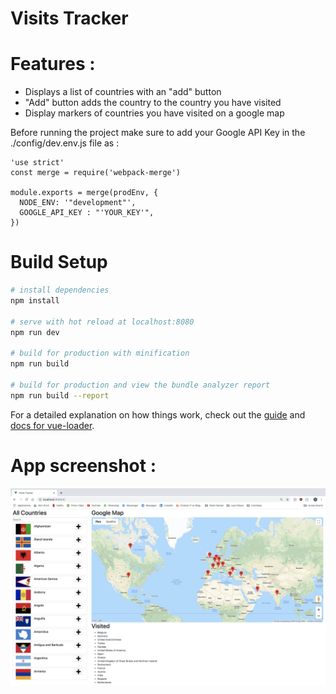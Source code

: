 # Visits Tracker

# Features : 
  - Displays a list of countries with an "add" button
  - "Add" button adds the country to the country you have visited
  - Display markers of countries you have visited on a google map
  
Before running the project make sure to add your Google API Key in the ./config/dev.env.js file as : 
```
'use strict'
const merge = require('webpack-merge')

module.exports = merge(prodEnv, {
  NODE_ENV: '"development"',
  GOOGLE_API_KEY : "'YOUR_KEY'",
})
```

# Build Setup

``` bash
# install dependencies
npm install

# serve with hot reload at localhost:8080
npm run dev

# build for production with minification
npm run build

# build for production and view the bundle analyzer report
npm run build --report
```

For a detailed explanation on how things work, check out the [guide](http://vuejs-templates.github.io/webpack/) and [docs for vue-loader](http://vuejs.github.io/vue-loader).

# App screenshot : 

![alt text](https://github.com/Pizzibee/visits_tracker_vue/blob/master/docs/screen.png)
